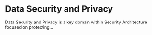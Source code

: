 # Data Security and Privacy

Data Security and Privacy is a key domain within Security Architecture focused on protecting...
